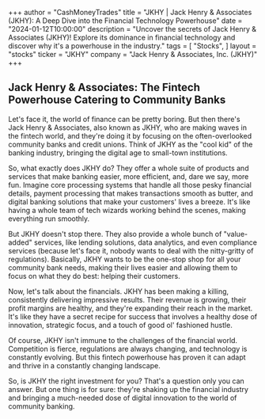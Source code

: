 +++
author = "CashMoneyTrades"
title = "JKHY |  Jack Henry & Associates (JKHY): A Deep Dive into the Financial Technology Powerhouse"
date = "2024-01-12T10:00:00"
description = "Uncover the secrets of Jack Henry & Associates (JKHY)! Explore its dominance in financial technology and discover why it's a powerhouse in the industry."
tags = [
"Stocks",
]
layout = "stocks"
ticker = "JKHY"
company = "Jack Henry & Associates, Inc. (JKHY)"
+++
        


## Jack Henry & Associates: The Fintech Powerhouse Catering to Community Banks

Let's face it, the world of finance can be pretty boring. But then there's Jack Henry & Associates, also known as JKHY, who are making waves in the fintech world, and they're doing it by focusing on the often-overlooked community banks and credit unions. Think of JKHY as the "cool kid" of the banking industry, bringing the digital age to small-town institutions.

So, what exactly does JKHY do? They offer a whole suite of products and services that make banking easier, more efficient, and, dare we say, more fun. Imagine core processing systems that handle all those pesky financial details, payment processing that makes transactions smooth as butter, and digital banking solutions that make your customers' lives a breeze. It's like having a whole team of tech wizards working behind the scenes, making everything run smoothly.

But JKHY doesn't stop there. They also provide a whole bunch of "value-added" services, like lending solutions, data analytics, and even compliance services (because let's face it, nobody wants to deal with the nitty-gritty of regulations).  Basically, JKHY wants to be the one-stop shop for all your community bank needs, making their lives easier and allowing them to focus on what they do best: helping their customers.

Now, let's talk about the financials. JKHY has been making a killing, consistently delivering impressive results. Their revenue is growing, their profit margins are healthy, and they're expanding their reach in the market. It's like they have a secret recipe for success that involves a healthy dose of innovation, strategic focus, and a touch of good ol' fashioned hustle. 

Of course, JKHY isn't immune to the challenges of the financial world. Competition is fierce, regulations are always changing, and technology is constantly evolving. But this fintech powerhouse has proven it can adapt and thrive in a constantly changing landscape. 

So, is JKHY the right investment for you? That's a question only you can answer. But one thing is for sure: they're shaking up the financial industry and bringing a much-needed dose of digital innovation to the world of community banking. 

        
